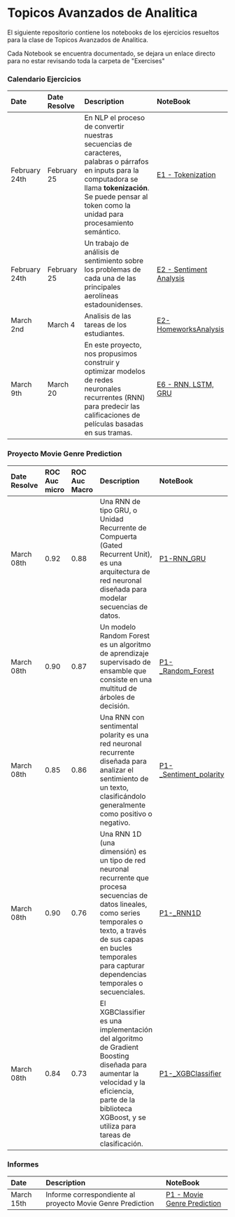 
# Topicos Avanzados de Analitica

El siguiente repositorio contiene los notebooks de los ejercicios resueltos para la clase de Topicos Avanzados de Analitica. 

Cada Notebook se encuentra documentado, se dejara un enlace directo para no estar revisando toda la carpeta de "Exercises"

 ### Calendario Ejercicios
| Date | Date Resolve         | Description          | NoteBook |
| :----| :----| :------------- | :------------- | 
| February 24th | February 25 |  En NLP el proceso de convertir nuestras secuencias de caracteres, palabras o párrafos en inputs para la computadora se llama **tokenización**. Se puede pensar al token como la unidad para procesamiento semántico. | [E1 - Tokenization](https://github.com/DavidVilem/AdvancedTopicsAnalytics_Exercises/blob/main/Exercises/L1-Tokenization.ipynb)| 
| February 24th | February 25 |  Un trabajo de análisis de sentimiento sobre los problemas de cada una de las principales aerolíneas estadounidenses.  | [E2 - Sentiment Analysis](https://github.com/DavidVilem/AdvancedTopicsAnalytics_Exercises/blob/main/Exercises/E1-SentimentPrediction.ipynb)| 
| March 2nd | March 4 |  Analisis de las tareas de los estudiantes.  | [E2-HomeworksAnalysis](https://github.com/DavidVilem/AdvancedTopicsAnalytics_Exercises/blob/main/Exercises/E2_HomeworksAnalysis.ipynb)| 
| March 9th | March 20 |  En este proyecto, nos propusimos construir y optimizar modelos de redes neuronales recurrentes (RNN) para predecir las calificaciones de películas basadas en sus tramas.   | [E6 - RNN, LSTM, GRU](https://github.com/DavidVilem/AdvancedTopicsAnalytics_Exercises/blob/main/Exercises/E6_RNN_LSTM_GRU.ipynb)| 

 ### Proyecto Movie Genre Prediction

  Date Resolve | ROC Auc micro  | ROC Auc Macro       | Description          | NoteBook |
| :----| :----| :----| :------------- | :------------- | 
| March 08th | 0.92 | 0.88 | Una RNN de tipo GRU, o Unidad Recurrente de Compuerta (Gated Recurrent Unit), es una arquitectura de red neuronal diseñada para modelar secuencias de datos.  | [P1-RNN_GRU](https://github.com/DavidVilem/AdvancedTopicsAnalytics_Exercises/blob/main/Exercises/Proyecto_Movie/Proyecto_GRU.ipynb)| 
| March 08th | 0.90 | 0.87 | Un modelo Random Forest es un algoritmo de aprendizaje supervisado de ensamble que consiste en una multitud de árboles de decisión.  | [P1-_Random_Forest](https://github.com/DavidVilem/AdvancedTopicsAnalytics_Exercises/blob/main/Exercises/Proyecto_Movie/Proyecto_Random_Forest_P1_MovieGenrePrediction.ipynb)| 
| March 08th | 0.85 | 0.86 | Una RNN con sentimental polarity es una red neuronal recurrente diseñada para analizar el sentimiento de un texto, clasificándolo generalmente como positivo o negativo. | [P1-_Sentiment_polarity](https://github.com/DavidVilem/AdvancedTopicsAnalytics_Exercises/blob/main/Exercises/Proyecto_Movie/sentiment_polarity_P1_MovieGenrePrediction.ipynb)| 
| March 08th | 0.90 | 0.76 | Una RNN 1D (una dimensión) es un tipo de red neuronal recurrente que procesa secuencias de datos lineales, como series temporales o texto, a través de sus capas en bucles temporales para capturar dependencias temporales o secuenciales. | [P1-_RNN1D](https://github.com/DavidVilem/AdvancedTopicsAnalytics_Exercises/blob/main/Exercises/Proyecto_Movie/Proyecto_RNN1D_P1_MovieGenrePrediction.ipynb)| 
| March 08th | 0.84 | 0.73 | El XGBClassifier es una implementación del algoritmo de Gradient Boosting diseñada para aumentar la velocidad y la eficiencia, parte de la biblioteca XGBoost, y se utiliza para tareas de clasificación. | [P1-_XGBClassifier](https://github.com/DavidVilem/AdvancedTopicsAnalytics_Exercises/blob/main/Exercises/Proyecto_Movie/XGBClassifier_P1_MovieGenrePrediction.ipynb)| 


### Informes
| Date |  Description          | NoteBook |
| :----| :------------- | :------------- | 
| March 15th | Informe correspondiente al proyecto Movie Genre Prediction | [P1 - Movie Genre Prediction](https://github.com/DavidVilem/AdvancedTopicsAnalytics_Exercises/blob/main/Reports/Informe%20Movie%20Genre%20Prediction.pdf)| 




